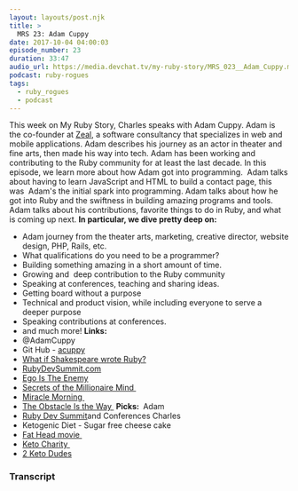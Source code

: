 ```yaml
---
layout: layouts/post.njk
title: >
  MRS 23: Adam Cuppy
date: 2017-10-04 04:00:03
episode_number: 23
duration: 33:47
audio_url: https://media.devchat.tv/my-ruby-story/MRS_023__Adam_Cuppy.mp3
podcast: ruby-rogues
tags:
  - ruby_rogues
  - podcast
---
```


This week on My Ruby Story, Charles speaks with Adam Cuppy. Adam is the co-founder at [Zeal](https://codingzeal.com), a software consultancy that specializes in web and mobile applications. Adam describes his journey as an actor in theater and fine arts, then made his way into tech. Adam has been working and contributing to the Ruby community for at least the last decade. In this episode, we learn more about how Adam got into programming.&nbsp; Adam talks about having to learn JavaScript and HTML to build a contact page, this was &nbsp;Adam's the initial spark into programming. Adam talks about how he got into Ruby and the swiftness in building amazing programs and tools.&nbsp; Adam talks about his contributions, favorite things to do in Ruby, and what is coming up next. **In particular, we dive pretty deep on:**

- Adam journey from the theater arts, marketing, creative director, website design, PHP, Rails, etc.
- What qualifications do you need to be a programmer?
- Building something amazing in a short amount of time.
- Growing and&nbsp; deep contribution to the Ruby community
- Speaking at conferences, teaching and sharing ideas.
- Getting board without a purpose
- Technical and product vision, while including everyone to serve a deeper purpose
- Speaking contributions at conferences.
- and much more!
  **Links:**
- @AdamCuppy
- Git Hub - [acuppy](https://github.com/acuppy)
- [What if Shakespeare wrote Ruby?](https://www.youtube.com/watch?v=aeSTsMEKxkY)
- [RubyDevSummit.com](http://RubyDevSummit.com)
- [Ego Is The Enemy](https://www.amazon.com/dp/B015NTIXWE/ref=dp-kindle-redirect?_encoding=UTF8&btkr=1)
- [Secrets of the Millionaire Mind&nbsp;](https://www.amazon.com/Secrets-Millionaire-Mind-Mastering-Wealth-ebook/dp/B000FCJZ3G/ref=sr_1_1?s=digital-text&ie=UTF8&qid=1507079619&sr=1-1&keywords=Secrets+of+the+Millionaire+Mind%C2%A0)
- [Miracle Morning&nbsp;](https://www.amazon.com/Miracle-Morning-Not-So-Obvious-Guaranteed-Transform-ebook/dp/B00AKKS278/ref=sr_1_1?s=digital-text&ie=UTF8&qid=1507079594&sr=1-1&keywords=Miracle+Morning%C2%A0)
- [The Obstacle Is the Way&nbsp;](https://www.amazon.com/dp/B00G3L1B8K/ref=dp-kindle-redirect?_encoding=UTF8&btkr=1)
  **Picks:&nbsp;** Adam
- [Ruby Dev Summit](http://RubyDevSummit.com)and Conferences
  Charles
- Ketogenic Diet - Sugar free cheese cake
- [Fat Head movie&nbsp;](https://www.google.com/url?sa=t&rct=j&q=&esrc=s&source=web&cd=1&cad=rja&uact=8&ved=0ahUKEwjn4c3L4NXWAhWs44MKHa90CasQFggoMAA&url=http://www.fathead-movie.com/&usg=AOvVaw2uWUYPo7rsIDia9FxFoygM)
- [Keto Charity&nbsp;](https://www.amazon.com/dp/B00MEX9B4C/ref=dp-kindle-redirect?_encoding=UTF8&btkr=1)
- [2 Keto Dudes](http://2ketodudes.com)

### Transcript
